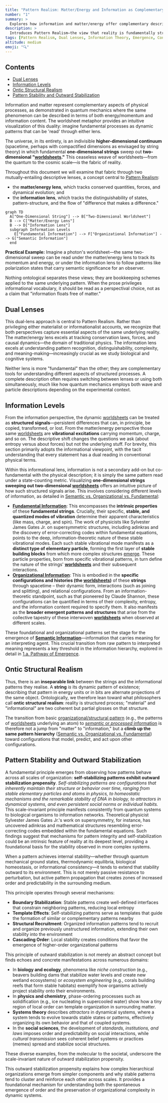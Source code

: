 ```yaml
---
title: "Pattern Realism: Matter/Energy and Information as Complementary Lenses"
number: "1"
summary: >
  Explores how information and matter/energy offer complementary descriptive lenses, united under Pattern Realism, and why this duality matters for understanding complex systems and consciousness.
description: >
  Introduces Pattern Realism—the view that reality is fundamentally structured patterns interpretable through both physical (matter/energy) and informational perspectives—and outlines key concepts like dual lenses, information levels, and pattern stability that set the stage for the framework.
tags: [Pattern Realism, Dual Lenses, Information Theory, Emergence, Consciousness]
altitude: medium
emoji: "🔍"
---
```


## Contents

- [Dual Lenses](#dual-lenses)
- [Information Levels](#information-levels)
- [Ontic Structural Realism](#ontic-structural-realism)
- [Pattern Stability and Outward Stabilization](#pattern-stability-and-outward-stabilization)

Information and matter represent complementary aspects of physical processes, as demonstrated in quantum mechanics where the same phenomenon can be described in terms of both energy/momentum and information content. The worldsheet metaphor provides an intuitive visualization of this duality: imagine fundamental processes as dynamic patterns that can be 'read' through either lens.

The universe, in its entirety, is an indivisible **higher-dimensional continuum** (spacetime, perhaps with compactified dimensions as envisaged by string theory) in which fundamental **one-dimensional strings** sweep out **two-dimensional "[worldsheets](../glossary/W.md#worldsheet)."** This ceaseless weave of worldsheets—from the quantum to the cosmic scale—*is* the fabric of reality.

Throughout this document we will examine that fabric through two mutually-entailing descriptive lenses, a concept central to [Pattern Realism](../glossary/P.md#pattern-realism):

- the **matter/energy lens**, which tracks conserved quantities, forces, and dynamical evolution; and
- the **information lens**, which tracks the distinguishability of states, pattern-structure, and the flow of "difference that makes a difference."

```mermaid
graph TD
  A["One-Dimensional String"] --> B["Two-Dimensional Worldsheet"]
  B --> C["Matter/Energy Lens"]
  B --> D["Information Lens"]
  subgraph Information Levels
    E["Fundamental Information"] --> F["Organizational Information"] --> G["Semantic Information"]
  end
```

**Practical Example:** Imagine a photon's worldsheet—the same two-dimensional sweep can be read under the matter/energy lens to track its momentum and energy, or under the information lens to follow patterns like polarization states that carry semantic significance for an observer.

Nothing ontological separates these views; they are bookkeeping schemes applied to the same underlying pattern. When the prose privileges informational vocabulary, it should be read as a perspectival choice, not as a claim that "information floats free of matter."

## Dual Lenses

This dual-lens approach is central to Pattern Realism. Rather than privileging either materialist or informationalist accounts, we recognize that both perspectives capture essential aspects of the same underlying reality. The matter/energy lens excels at tracking conservation laws, forces, and causal dynamics—the domain of traditional physics. The information lens excels at understanding pattern recognition, distinguishability, complexity, and meaning-making—increasingly crucial as we study biological and cognitive systems.

Neither lens is more "fundamental" than the other; they are complementary tools for understanding different aspects of structured processes. A complete description often requires switching between lenses or using both simultaneously, much like how quantum mechanics employs both wave and particle descriptions depending on the experimental context.

## Information Levels

From the information perspective, the dynamic [worldsheets](../glossary/W.md#worldsheet) can be treated as **structured signals**—persistent differences that can, in principle, be copied, transformed, or lost. From the matter/energy perspective those same [worldsheets](../glossary/W.md#worldsheet) are **vibrational excitations** carrying momentum, charge, and so on. The descriptive shift changes the questions we ask (about entropy versus about forces) but not the underlying stuff. For brevity, this section primarily adopts the informational viewpoint, with the tacit understanding that every statement has a dual reading in conventional physical terms.

Within this informational lens, information is not a secondary add-on but co-fundamental with the physical description; it is simply the same pattern read under a state-counting metric. Visualizing **one-dimensional strings sweeping out two-dimensional [worldsheets](../glossary/W.md#worldsheet)** offers an intuitive picture of how such structured signals arise. This involves considering different levels of information, as detailed in [Semantic vs. Organizational vs. Fundamental](../glossary/S.md#semantic-vs-organizational-vs-fundamental):

- **[Fundamental Information](../glossary/F.md#fundamental-information)**: This encompasses the **intrinsic properties** of these **fundamental strings**. Crucially, their specific, **stable, and quantized modes of vibration** determine their apparent characteristics (like mass, charge, and spin). The work of physicists like Sylvester James Gates Jr. on supersymmetric structures, including adinkras and the discovery of error-correcting codes within fundamental equations, points to the deep, information-theoretic nature of these stable vibrational modes. Each such stable vibrational mode manifests as a **distinct type of elementary particle**, forming the first layer of **stable building blocks** from which more complex structures [emerge](../glossary/E.md#emergence). These particle properties, born from specific vibrational patterns, in turn define the nature of the strings' **[worldsheets](../glossary/W.md#worldsheet)** and their subsequent interactions.
- **[Organizational Information](../glossary/O.md#organizational-information)**: This is embodied in the **specific configurations and histories (the [worldsheets](../glossary/W.md#worldsheet))** of these **strings** through spacetime – their dynamic form, interactions (such as joining and splitting), and relational configurations. From an information-theoretic standpoint, such as that pioneered by Claude Shannon, these configurations can be quantified in terms of their complexity, entropy, and the information content required to specify them. It also manifests as the **broader emergent patterns and structures** that arise from the collective tapestry of these interwoven **[worldsheets](../glossary/W.md#worldsheet)** when observed at different scales.

These foundational and organizational patterns set the stage for the emergence of **[Semantic Information](../glossary/S.md#semantic-information)**—information that carries meaning for an interpreting agent. This crucial transition from raw pattern to interpreted meaning represents a key threshold in the information hierarchy, explored in detail in [1.a. Pathway of Emergence](1a-pathway-emergence/1a-pathway-emergence.md).

## Ontic Structural Realism

Thus, there is an **inseparable link** between the strings and the informational patterns they realise. A **string** *is* its dynamic pattern of existence; describing that pattern in energy units or in bits are alternate projections of the same object. Ontologically, we therefore lean toward what philosophers call **ontic structural realism**: reality is structured process; "material" and "informational" are two coherent but partial glosses on that structure.

The transition from basic [organizational/structural pattern](../glossary/O.md#organizational-information) (e.g., the patterns of [worldsheets](../glossary/W.md#worldsheet) underlying an atom) to [*semantic* or *processed* information](../glossary/S.md#semantic-information) is therefore not a jump from "matter" to "information," but a **climb up the same pattern hierarchy** ([Semantic vs. Organizational vs. Fundamental](../glossary/S.md#semantic-vs-organizational-vs-fundamental)) toward configurations that model, predict, and act upon other configurations.

## Pattern Stability and Outward Stabilization

A fundamental principle emerges from observing how patterns behave across all scales of organization: **self-stabilizing patterns exhibit outward stabilization propensity**.
*Self-stabilizing patterns are configurations that inherently maintain their structure or behavior over time, ranging from stable elementary particles and atoms in physics, to homeostatic mechanisms and the remarkable stability of DNA in biology, to attractors in dynamical systems, and even persistent social norms or individual habits.*
This scale-invariant principle manifests consistently from quantum systems to biological organisms to information networks. Theoretical physicist Sylvester James Gates Jr.'s work on supersymmetry, for instance, has uncovered adinkras and mathematical structures resembling error-correcting codes embedded within the fundamental equations. Such findings suggest that mechanisms for pattern integrity and self-stabilization could be an intrinsic feature of reality at its deepest level, providing a foundational basis for the stability observed in more complex systems.

When a pattern achieves internal stability—whether through quantum mechanical ground states, thermodynamic equilibria, biological homeostasis, or informational consistency—it tends to extend that stability outward to its environment. This is not merely passive resistance to perturbation, but active pattern propagation that creates zones of increased order and predictability in the surrounding medium.

This principle operates through several mechanisms:

- **Boundary Stabilization**: Stable patterns create well-defined interfaces that constrain neighboring patterns, reducing local entropy
- **Template Effects**: Self-stabilizing patterns serve as templates that guide the formation of similar or complementary patterns nearby
- **Structural Recruitment**: Organized information patterns tend to recruit and organize previously unstructured information, extending their own stability into the environment
- **Cascading Order**: Local stability creates conditions that favor the emergence of higher-order organizational patterns

This principle of outward stabilization is not merely an abstract concept but finds echoes and concrete manifestations across numerous domains:

- In **biology and ecology**, phenomena like *niche construction* (e.g., beavers building dams that stabilize water levels and create new wetland ecosystems) or *ecosystem engineering* (e.g., corals building reefs that form stable habitats) exemplify how organisms actively project stability onto their environments.
- In **physics and chemistry**, phase-ordering processes such as solidification (e.g., ice nucleating in supercooled water) show how a tiny region of local order can template organization in surrounding matter.
- **Systems theory** describes *attractors* in dynamical systems, where a system tends to evolve towards stable states or patterns, effectively organizing its own behavior and that of coupled systems.
- In the **social sciences**, the development of *standards, institutions, and laws* imposes order and predictability on social interactions, while *cultural transmission* sees coherent belief systems or practices (memes) spread and stabilize social structures.

These diverse examples, from the molecular to the societal, underscore the scale-invariant nature of outward stabilization propensity.

This outward stabilization propensity explains how complex hierarchical organizations emerge from simpler components and why stable patterns tend to cluster and reinforce each other across scales. It provides a foundational mechanism for understanding both the spontaneous emergence of order and the preservation of organizational complexity in dynamic systems.